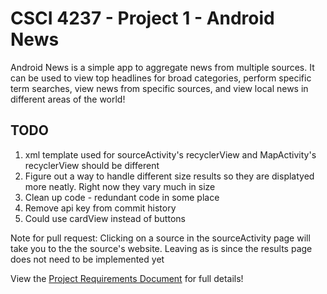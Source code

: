 # CSCI 4237 - Project 1 - Android News
Android News is a simple app to aggregate news from multiple sources. It can be used to view top headlines for broad categories, perform specific term searches, view news from specific sources, and view local news in different areas of the world!

## TODO
1. xml template used for sourceActivity's recyclerView and MapActivity's recyclerView should be different
2. Figure out a way to handle different size results so they are displatyed more neatly. Right now they vary much in size
3. Clean up code - redundant code in some place
4. Remove api key from commit history
5. Could use cardView instead of buttons

Note for pull request: Clicking on a source in the sourceActivity page will take you to the the source's website. Leaving as is since the results page does not need to be implemented yet

View the [Project Requirements Document](https://docs.google.com/document/d/1MO1TWz6bV4NkF4b1XmASTNOjr85CupTq13rIqpE5IeU/edit?usp=sharing) for full details!
